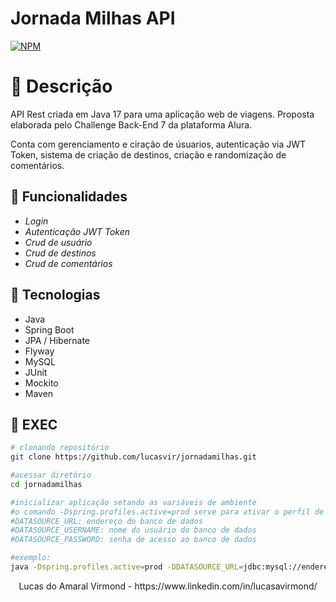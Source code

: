# Jornada Milhas API
[![NPM](https://img.shields.io/npm/l/react)](https://github.com/lucasvir/jornadamilhas/blob/main/LICENSE)

# :scroll: Descrição

API Rest criada em Java 17 para uma aplicação web de viagens. Proposta elaborada pelo Challenge Back-End 7 da plataforma Alura.

Conta com gerenciamento e ciração de úsuarios, autenticação via JWT Token, sistema de criação de destinos, criação e randomização de comentários.

## :wrench: Funcionalidades

- *Login*
- *Autenticação JWT Token*
- *Crud de usuário*
- *Crud de destinos*
- *Crud de comentários*

## :toolbox: Tecnologias

- Java
- Spring Boot
- JPA / Hibernate
- Flyway
- MySQL
- JUnit
- Mockito
- Maven

## :construction: EXEC

```bash
# clonando repositório
git clone https://github.com/lucasvir/jornadamilhas.git

#acessar diretório
cd jornadamilhas

#inicializar aplicação setando as variáveis de ambiente
#o comando -Dspring.profiles.active=prod serve para ativar o perfil de produção, abilitando as variáveis de ambiente.
#DATASOURCE_URL: endereço do banco de dados
#DATASOURCE_USERNAME: nome do usuário do banco de dados
#DATASOURCE_PASSWORD: senha de acesso ao banco de dados

#exemplo:
java -Dspring.profiles.active=prod -DDATASOURCE_URL=jdbc:mysql://endereco.do.db/nomedodb -DDATASOURCE_USERNAME=nomedousuario -DDATASOURCE_PASSWORD=senhadousuario -jar target/api-0.0.1-SNAPSHOT.jar
```


<center> Lucas do Amaral Virmond - https://www.linkedin.com/in/lucasavirmond/ </center> 
